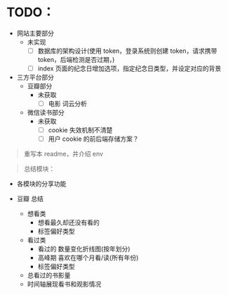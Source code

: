 # TODO：

- 网站主要部分
    - 未实现
        - [ ] 数据库的架构设计(使用 token，登录系统则创建 token，请求携带 token，后端检测是否过期，)
        - [ ] index 页面的纪念日增加选项，指定纪念日类型，并设定对应的背景
- 三方平台部分
    - 豆瓣部分
        - 未获取
            - [ ] 电影 词云分析

    - 微信读书部分
        - 未获取
            - [ ] cookie 失效机制不清楚
            - [ ] 用户 cookie 的前后端存储方案？

> 重写本 readme，并介绍 env

> 总结模块：

- 各模块的分享功能

- 豆瓣 总结
    - 想看类
        - 想看最久却还没有看的
        - 标签偏好类型
    - 看过类
        - 看过的 数量变化折线图(按年划分)
        - 高峰期 喜欢在哪个月看/读(所有年份)
        - 标签偏好类型
    - 总看过的书影量
    - 时间轴展现看书和观影情况